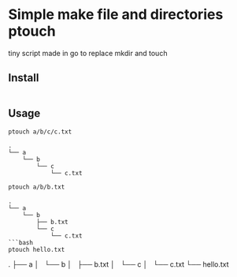# Simple make file and directories ptouch

tiny script made in go to replace mkdir and touch

## Install
```

```

## Usage
```bash
ptouch a/b/c/c.txt
```
```
.
└── a
    └── b
        └── c
            └── c.txt
```

```bash
ptouch a/b/b.txt
```
```
.
└── a
    └── b
        ├── b.txt
        └── c
            └── c.txt
```bash
ptouch hello.txt
```
.
├── a
│   └── b
│       ├── b.txt
│       └── c
│           └── c.txt
└── hello.txt
```
